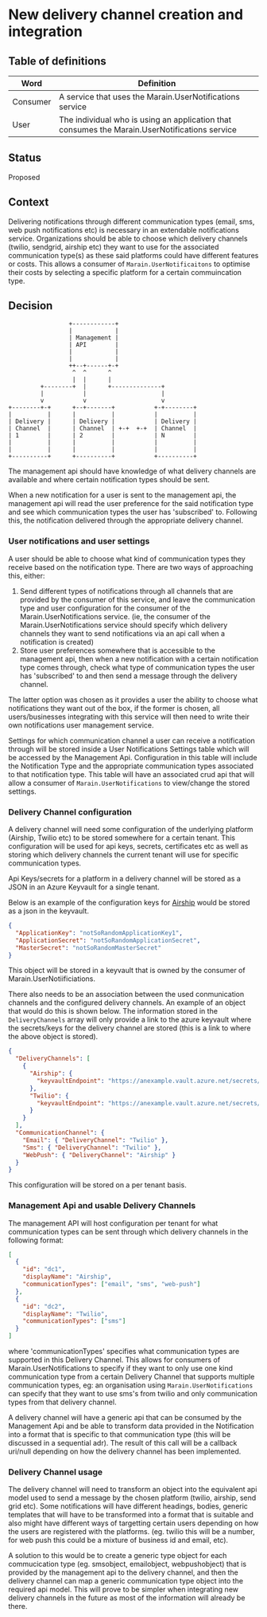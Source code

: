 # New delivery channel creation and integration

## Table of definitions

| Word     | Definition                                                                                    |
| -------- | --------------------------------------------------------------------------------------------- |
| Consumer | A service that uses the Marain.UserNotifications service                                      |
| User     | The individual who is using an application that consumes the Marain.UserNotifications service |

## Status

Proposed

## Context

Delivering notifications through different communication types (email, sms, web push notifications etc) is necessary in an extendable notifications service. Organizations should be able to choose which delivery channels (twilio, sendgrid, airship etc) they want to use for the associated communication type(s) as these said platforms could have different features or costs. This allows a consumer of `Marain.UserNotificaitons` to optimise their costs by selecting a specific platform for a certain commuincation type.

## Decision

```
                 +------------+
                 |            |
                 | Management |
                 | API        |
                 |            |
                 |            |
                 ++--+------+-+
                  ^  ^      ^
                  |  |      |
         +--------+  |      +--------------+
         |           |                     |
         v           v                     v
+--------+-+      +--+-------+           +-+--------+
|          |      |          |           |          |
| Delivery |      | Delivery |           | Delivery |
| Channel  |      | Channel  | +-+  +-+  | Channel  |
| 1        |      | 2        |           | N        |
|          |      |          |           |          |
|          |      |          |           |          |
+----------+      +----------+           +----------+
```

The management api should have knowledge of what delivery channels are available and where certain notification types should be sent.

When a new notification for a user is sent to the management api, the management api will read the user preference for the said notification type and see which communication types the user has 'subscribed' to. Following this, the notification delivered through the appropriate delivery channel.

### User notifications and user settings

A user should be able to choose what kind of communication types they receive based on the notification type. There are two ways of approaching this, either:

1. Send different types of notifications through all channels that are provided by the consumer of this service, and leave the communication type and user configuration for the consumer of the Marain.UserNotifications service. (ie, the consumer of the Marain.UserNotifications service should specify which delivery channels they want to send notifications via an api call when a notification is created)
2. Store user preferences somewhere that is accessible to the management api, then when a new notification with a certain notification type comes through, check what type of communication types the user has 'subscribed' to and then send a message through the delivery channel.

The latter option was chosen as it provides a user the ability to choose what notifications they want out of the box, if the former is chosen, all users/businesses integrating with this service will then need to write their own notifications user management service.

Settings for which communication channel a user can receive a notification through will be stored inside a User Notifications Settings table which will be accessed by the Management Api. Configuration in this table will include the Notification Type and the appropriate communication types associated to that notification type. This table will have an associated crud api that will allow a consumer of `Marain.UserNotifications` to view/change the stored settings.

### Delivery Channel configuration

A delivery channel will need some configuration of the underlying platform (Airship, Twilio etc) to be stored somewhere for a certain tenant. This configuration will be used for api keys, secrets, certificates etc as well as storing which delivery channels the current tenant will use for specific communication types. 

Api Keys/secrets for a platform in a delivery channel will be stored as a JSON in an Azure Keyvault for a single tenant.

Below is an example of the configuration keys for [Airship](https://docs.airship.com/reference/security/app-keys-secrets/) would be stored as a json in the keyvault.
```json
{
  "ApplicationKey": "notSoRandomApplicationKey1",
  "ApplicationSecret": "notSoRandomApplicationSecret",
  "MasterSecret": "notSoRandomMasterSecret"
}
```
This object will be stored in a keyvault that is owned by the consumer of Marain.UserNotiificiations.

There also needs to be an association between the used conmunication channels and the configured delivery channels. An example of an object that would do this is shown below. The information stored in the `DeliveryChannels` array will only provide a link to the azure keyvault where the secrets/keys for the delivery channel are stored (this is a link to where the above object is stored).
```json
{
  "DeliveryChannels": [
    {
      "Airship": {
        "keyvaultEndpoint": "https://anexample.vault.azure.net/secrets/XDeliveryChannelConfig"
      },
      "Twilio": {
        "keyvaultEndpoint": "https://anexample.vault.azure.net/secrets/XDeliveryChannelConfig"
      }
    }
  ],
  "CommunicationChannel": {
    "Email": { "DeliveryChannel": "Twilio" },
    "Sms": { "DeliveryChannel": "Twilio" },
    "WebPush": { "DeliveryChannel": "Airship" }
  }
}
```
This configuration will be stored on a per tenant basis.

### Management Api and usable Delivery Channels

The management API will host configuration per tenant for what communication types can be sent through which delivery channels in the following format:

```json
[
  {
    "id": "dc1",
    "displayName": "Airship",
    "communicationTypes": ["email", "sms", "web-push"]
  },
  {
    "id": "dc2",
    "displayName": "Twilio",
    "communicationTypes": ["sms"]
  }
]
```
where 'communicationTypes' specifies what communication types are supported in this Delivery Channel. This allows for consumers of Marain.UserNotifications to specify if they want to only use one kind communication type from a certain Delivery Channel that supports multiple communication types, eg: an organisation using `Marain.UserNotifications` can specify that they want to use sms's from twilio and only communication types from that delivery channel.

A delivery channel will have a generic api that can be consumed by the Management Api and be able to transform data provided in the Notification into a format that is specific to that communication type (this will be discussed in a sequential adr). The result of this call will be a callback uri/null depending on how the delivery channel has been implemented.

### Delivery Channel usage

The delivery channel will need to transform an object into the equivalent api model used to send a message by the chosen platform (twilio, airship, send grid etc). Some notifications will have different headings, bodies, generic templates that will have to be transformed into a format that is suitable and also might have different ways of targetting certain users depending on how the users are registered with the platforms. (eg. twilio this will be a number, for web push this could be a mixture of business id and email, etc).

A solution to this would be to create a generic type object for each commucication type (eg. smsobject, emailobject, webpushobject) that is provided by the management api to the delivery channel, and then the delivery channel can map a generic communication type object into the required api model. This will prove to be simpler when integrating new delivery channels in the future as most of the information will already be there.
